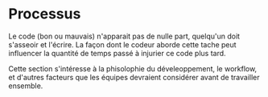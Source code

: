 # Processus

Le code (bon ou mauvais) n'apparait pas de nulle part, quelqu'un doit s'asseoir et l'écrire. La façon dont le codeur aborde cette tache peut influencer la quantité de temps passé à injurier ce code plus tard.

Cette section s'intéresse à la phisolophie du déveleoppement, le workflow, et d'autres facteurs que les équipes devraient considérer avant de travailler ensemble.